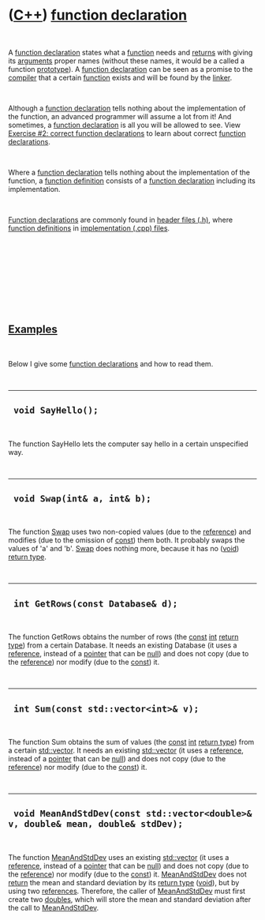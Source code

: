 



 

 

 

 

 

([C++](Cpp.htm)) [function declaration](CppFunctionDeclaration.htm)
===================================================================

 

A [function declaration](CppFunctionDeclaration.htm) states what a
[function](CppFunction.htm) needs and [returns](CppReturn.htm) with
giving its [arguments](CppArgument.htm) proper names (without these
names, it would be a called a function [prototype](CppPrototype.htm)). A
[function declaration](CppFunctionDeclaration.htm) can be seen as a
promise to the [compiler](CppCompiler.htm) that a certain
[function](CppFunction.htm) exists and will be found by the
[linker](CppLinker.htm).

 

Although a [function declaration](CppFunctionDeclaration.htm) tells
nothing about the implementation of the function, an advanced programmer
will assume a lot from it! And sometimes, a [function
declaration](CppFunctionDeclaration.htm) is all you will be allowed to
see. View [Exercise \#2: correct function
declarations](CppExerciseCorrectFunctionDeclarations.htm) to learn about
correct [function declarations](CppFunctionDeclaration.htm).

 

Where a [function declaration](CppFunctionDeclaration.htm) tells nothing
about the implementation of the function, a [function
definition](CppFunctionDefinition.htm) consists of a [function
declaration](CppFunctionDeclaration.htm) including its implementation.

 

[Function declarations](CppFunctionDeclaration.htm) are commonly found
in [header files (.h)](CppHeaderFile.htm), where [function
definitions](CppFunctionDefinition.htm) in [implementation (.cpp)
files](CppImplementationFile.htm).

 

 

 

 

 

[Examples](CppExample.htm)
--------------------------

 

Below I give some [function declarations](CppFunctionDeclaration.htm)
and how to read them.

 

  ---------------------
  ` void SayHello();`
  ---------------------

 

The function SayHello lets the computer say hello in a certain
unspecified way.

 

  -------------------------------
  ` void Swap(int& a, int& b);`
  -------------------------------

 

The function [Swap](CppSwap.htm) uses two non-copied values (due to the
[reference](CppReference.htm)) and modifies (due to the omission of
[const](CppConst.htm)) them both. It probably swaps the values of 'a'
and 'b'. [Swap](CppSwap.htm) does nothing more, because it has no
([void](CppVoid.htm)) [return type](CppReturnType.htm).

 

  ------------------------------------
  ` int GetRows(const Database& d);`
  ------------------------------------

 

The function GetRows obtains the number of rows (the
[const](CppConst.htm) [int](CppInt.htm) [return
type](CppReturnType.htm)) from a certain Database. It needs an existing
Database (it uses a [reference](CppReference.htm), instead of a
[pointer](CppPointer.htm) that can be [null](CppNull.htm)) and does not
copy (due to the [reference](CppReference.htm)) nor modify (due to the
[const](CppConst.htm)) it.

 

  ----------------------------------------
  ` int Sum(const std::vector<int>& v);`
  ----------------------------------------

 

The function Sum obtains the sum of values (the [const](CppConst.htm)
[int](CppInt.htm) [return type](CppReturnType.htm)) from a certain
[std::vector](CppStdVector.htm). It needs an existing
[std::vector](CppStdVector.htm) (it uses a
[reference](CppReference.htm), instead of a [pointer](CppPointer.htm)
that can be [null](CppNull.htm)) and does not copy (due to the
[reference](CppReference.htm)) nor modify (due to the
[const](CppConst.htm)) it.

 

  ------------------------------------------------------------------------------------
  ` void MeanAndStdDev(const std::vector<double>& v, double& mean, double& stdDev);`
  ------------------------------------------------------------------------------------

 

The function [MeanAndStdDev](CppMeanAndStdDev.htm) uses an existing
[std::vector](CppVector.htm) (it uses a [reference](CppReference.htm),
instead of a [pointer](CppPointer.htm) that can be [null](CppNull.htm))
and does not copy (due to the [reference](CppReference.htm)) nor modify
(due to the [const](CppConst.htm)) it.
[MeanAndStdDev](CppMeanAndStdDev.htm) does not [return](CppReturn.htm)
the mean and standard deviation by its [return type](CppReturnType.htm)
([void](CppVoid.htm)), but by using two [references](CppReference.htm).
Therefore, the caller of [MeanAndStdDev](CppMeanAndStdDev.htm) must
first create two [doubles](CppDouble.htm), which will store the mean and
standard deviation after the call to
[MeanAndStdDev](CppMeanAndStdDev.htm).

 

 

 

 

 





 



